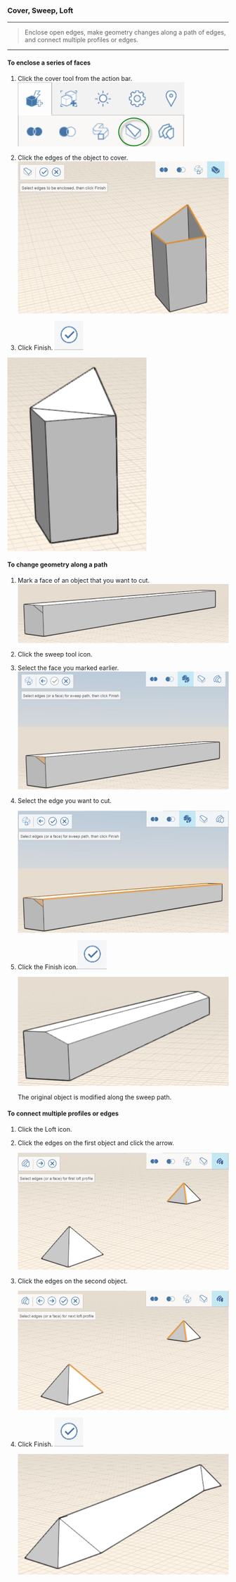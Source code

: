 ### Cover, Sweep, Loft

---

> Enclose open edges, make geometry changes along a path of edges, and connect multiple profiles or edges.

---

#### To enclose a series of faces

1. Click the cover tool from the action bar. 
![](images/GUID-7E4A9FE6-19C9-49CF-B080-71B7714F0DE0-low.png)

2. Click the edges of the object to cover. 
![](images/GUID-1624FD66-39BB-4976-8494-3048E4A4362A-low.png)

3. Click Finish. ![](images/GUID-E23D787E-5F90-4DE1-B690-03306F0CB4B2-low.png) 

![](images/GUID-45F52251-A394-4432-8E5C-6D8210D89256-low.png)

#### To change geometry along a path

1. Mark a face of an object that you want to cut. 
    ![](images/GUID-0FAC23CA-8CD7-4EA5-8397-AB4BDB8F9EAA-low.png)

2. Click the sweep tool icon.
3. Select the face you marked earlier. 
    ![](images/GUID-DEBDC0B9-9705-4688-8A70-F9F8ED09B12E-low.png)

4. Select the edge you want to cut. 
    
    ![](images/GUID-28A787C9-58C3-400B-9A3E-A520B88AA2F6-low.png)
5. Click the Finish icon.![](images/GUID-E23D787E-5F90-4DE1-B690-03306F0CB4B2-low.png) 
    
    ![](images/GUID-C8E25588-3F09-4938-8F23-8D32C03538BC-low.png)
    
    The original object is modified along the sweep path.

#### To connect multiple profiles or edges

1. Click the Loft icon.
2. Click the edges on the first object and click the arrow. 
    
    ![](images/GUID-7FC8B7C7-BBDE-4E34-9CCE-CE0E682CC519-low.png)
3. Click the edges on the second object. 
    
    ![](images/GUID-1429E123-6ED9-4697-8512-24C4AD2E96D1-low.png)
4. Click Finish. ![](images/GUID-E23D787E-5F90-4DE1-B690-03306F0CB4B2-low.png) 
    
    ![](images/GUID-38FF4DEE-D5A4-486B-8859-58087740A342-low.png)